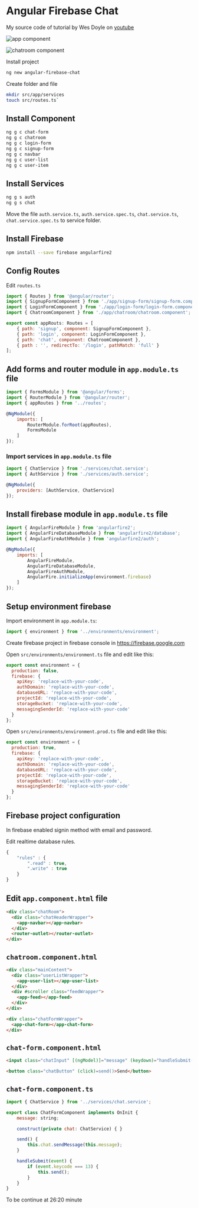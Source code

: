 # Angular Firebase Chat

My source code of tutorial by Wes Doyle on [youtube](https://www.youtube.com/watch?v=-j0LVc-zLh0&t=789s)

![app component](/assets/app-component.png)

![chatroom component](/assets/chatroom-component.png)

Install project

```bash
ng new angular-firebase-chat
```

Create folder and file

```bash
mkdir src/app/services
touch src/routes.ts`
```

## Install Component

```bash
ng g c chat-form
ng g c chatroom
ng g c login-form
ng g c signup-form
ng g c navbar
ng g c user-list
ng g c user-item
```

## Install Services

```bash
ng g s auth
ng g s chat
```

Move the file `auth.service.ts`, `auth.service.spec.ts`, `chat.service.ts`, `chat.service.spec.ts` to service folder.

## Install Firebase

```bash
npm install --save firebase angularfire2
```

## Config Routes

Edit `routes.ts`

```javascript
import { Routes } from '@angular/router';
import { SignupFormComponent } from './app/signup-form/signup-form.component';
import { LoginFormComponent } from './app/login-form/login-form.component';
import { ChatroomComponent } from './app/chatroom/chatroom.component';

export const appRouts: Routes = [
	{ path: 'signup', component: SignupFormComponent },
	{ path: 'login', component: LoginFormComponent },
	{ path: 'chat', component: ChatroomComponent },
	{ path : '', redirectTo: '/login', pathMatch: 'full' }
];
```

## Add forms and router module in `app.module.ts` file

```javascript
import { FormsModule } from '@angular/forms';
import { RouterModule } from '@angular/router';
import { appRoutes } from '../routes';

@NgModule({
	imports: [
		RouterModule.forRoot(appRoutes),
		FormsModule
	]
});
```

### Import services in `app.module.ts` file

```javascript
import { ChatService } from './services/chat.service';
import { AuthService } from './services/auth.service';

@NgModule({
	providers: [AuthService, ChatService]
});	
```

## Install firebase module in `app.module.ts` file

```javascript
import { AngularFireModule } from 'angularfire2';
import { AngularFireDatabaseModule } from 'angularfire2/database';
import { AngularFireAuthModule } from 'angularfire2/auth';

@NgModule({
	imports: [
		AngularFireModule,
		AngularFireDatabaseModule,
		AngularFireAuthModule,
		AngularFire.initializeApp(environment.firebase)
	]
});
```

## Setup environment firebase

Import environment in `app.module.ts`:

```javascript
import { environment } from '../environments/environment';
``` 

Create firebase project in firebase console in https://firebase.google.com

Open `src/environments/environment.ts` file and edit like this:

```javascript
export const environment = {
  production: false,
  firebase: {
    apiKey: 'replace-with-your-code',
    authDomain: 'replace-with-your-code',
    databaseURL: 'replace-with-your-code',
    projectId: 'replace-with-your-code',
    storageBucket: 'replace-with-your-code',
    messagingSenderId: 'replace-with-your-code'
  }
};
```

Open `src/environments/environment.prod.ts` file and edit like this:

```javascript
export const environment = {
  production: true,
  firebase: {
    apiKey: 'replace-with-your-code',
    authDomain: 'replace-with-your-code',
    databaseURL: 'replace-with-your-code',
    projectId: 'replace-with-your-code',
    storageBucket: 'replace-with-your-code',
    messagingSenderId: 'replace-with-your-code'
  }
};
```

## Firebase project configuration

In firebase enabled signin method with email and password.

Edit realtime database rules.

```javascript
{
	"rules" : {
		".read" : true,
		".write" : true
	}
}
```

## Edit `app.component.html` file

```html
<div class="chatRoom">
  <div class="chatHeaderWrapper">
    <app-navbar></app-navbar>
  </div>
  <router-outlet></router-outlet>
</div>
```

## `chatroom.component.html`

```html
<div class="mainContent">
  <div class="userListWrapper">
    <app-user-list></app-user-list>
  </div>
  <div #scroller class="feedWrapper">
    <app-feed></app-feed>
  </div>
</div>

<div class="chatFormWrapper">
  <app-chat-form></app-chat-form>
</div>
```

## `chat-form.component.html`

```html
<input class="chatInput" [(ngModel)]="message" (keydown)="handleSubmit($event)" />

<button class="chatButton" (click)=send()>Send</button>
```

## `chat-form.component.ts`

```javascript
import { ChatService } from '../services/chat.service';

export class ChatFormComponent implements OnInit {
	message: string;

	construct(private chat: ChatService) { }

	send() {
		this.chat.sendMessage(this.message);
	}

	handleSubmit(event) {
		if (event.keycode === 13) {
			this.send();
		}
	}	
}
```

To be continue at 26:20 minute
